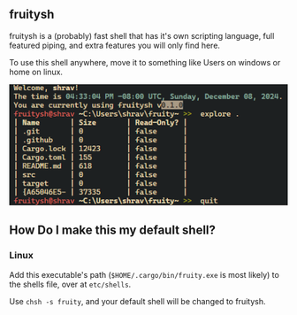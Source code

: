 ## fruitysh

fruitysh is a (probably) fast shell that has it's own scripting language, full featured piping, and extra features you will only find here.

To use this shell anywhere, move it to something like Users on windows or home on linux.

![Example of shell](https://github.com/mojidev-py/fruitysh/blob/main/{86E5F530-5921-4346-82A6-6773101D49AD}.png)

## How Do I make this my default shell?

### Linux
Add this executable's path (`$HOME/.cargo/bin/fruity.exe` is most likely) to the shells file, over at `etc/shells`.

Use `chsh -s fruity`, and your default shell will be changed to fruitysh.

